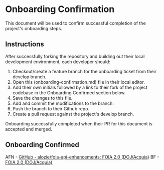 # Onboarding Confirmation
This document will be used to confirm successful completion of the project's onboarding steps.

## Instructions
After successfully forking the repository and building out their local development environment, each developer should:
1. Checkout/create a feature branch for the onboarding ticket from their develop branch.
2. Open this (onboarding-confirmation.md) file in their local editor.
3. Add their own initials followed by a link to their fork of the project codebase in the Onboarding Confirmed section below.
4. Save the changes to this file.
5. Add and commit the modifications to the branch.
6. Push the branch to their Github repo.
7. Create a pull request against the project's develop branch.

Onboarding successfully completed when their PR for this document is accepted and merged.

## Onboarding Confirmed
AFN - [GitHub - alozie/foia-api-enhancements: FOIA 2.0 (DOJ/Acquia)](https://github.com/alozie/foia-api-enhancements)
BF - [FOIA 2.0 (DOJ/Acquia)](https://github.com/isovera/foia-api-enhancements)
